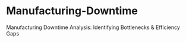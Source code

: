 # Manufacturing-Downtime
Manufacturing Downtime Analysis: Identifying Bottlenecks &amp; Efficiency Gaps
